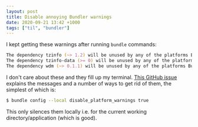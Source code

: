 ```yaml
---
layout: post
title: Disable annoying Bundler warnings
date: 2020-09-21 13:42 +1000
tags: ["til", "bundler"]
---
```


I kept getting these warnings after running `bundle` commands<!--more-->:

```zsh
The dependency tzinfo (~> 1.2) will be unused by any of the platforms Bundler is installing for. Bundler is installing for ruby but the dependency is only for x86-mingw32, x64-mingw32, x86-mswin32, java. To add those platforms to the bundle, run `bundle lock --add-platform x86-mingw32 x64-mingw32 x86-mswin32 java`.
The dependency tzinfo-data (>= 0) will be unused by any of the platforms Bundler is installing for. Bundler is installing for ruby but the dependency is only for x86-mingw32, x64-mingw32, x86-mswin32, java. To add those platforms to the bundle, run `bundle lock --add-platform x86-mingw32 x64-mingw32 x86-mswin32 java`.
The dependency wdm (~> 0.1.1) will be unused by any of the platforms Bundler is installing for. Bundler is installing for ruby but the dependency is only for x86-mingw32, x86-mswin32, x64-mingw32, java. To add those platforms to the bundle, run `bundle lock --add-platform x86-mingw32 x86-mswin32 x64-mingw32 java`.
```
I don't care about these and they fill up my terminal. [This GitHub issue](https://github.com/tzinfo/tzinfo-data/issues/12) explains the messages and a number of ways to get rid of them, the simplest of which is:

```zsh
$ bundle config --local disable_platform_warnings true
```
This only silences them locally i.e. for the current working directory/application (which is good).
